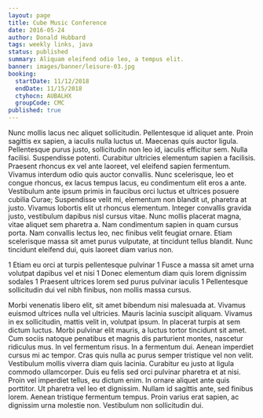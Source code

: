 ```yaml
---
layout: page
title: Cube Music Conference
date: 2016-05-24
author: Donald Hubbard
tags: weekly links, java
status: published
summary: Aliquam eleifend odio leo, a tempus elit.
banner: images/banner/leisure-03.jpg
booking:
  startDate: 11/12/2018
  endDate: 11/15/2018
  ctyhocn: AUBALHX
  groupCode: CMC
published: true
---
```

Nunc mollis lacus nec aliquet sollicitudin. Pellentesque id aliquet ante. Proin sagittis ex sapien, a iaculis nulla luctus ut. Maecenas quis auctor ligula. Pellentesque purus justo, sollicitudin non leo id, iaculis efficitur sem. Nulla facilisi. Suspendisse potenti.
Curabitur ultricies elementum sapien a facilisis. Praesent rhoncus ex vel ante laoreet, vel eleifend sapien fermentum. Vivamus interdum odio quis auctor convallis. Nunc scelerisque, leo et congue rhoncus, ex lacus tempus lacus, eu condimentum elit eros a ante. Vestibulum ante ipsum primis in faucibus orci luctus et ultrices posuere cubilia Curae; Suspendisse velit mi, elementum non blandit ut, pharetra at justo. Vivamus lobortis elit ut rhoncus elementum. Integer convallis gravida justo, vestibulum dapibus nisl cursus vitae. Nunc mollis placerat magna, vitae aliquet sem pharetra a. Nam condimentum sapien in quam cursus porta. Nam convallis lectus leo, nec finibus velit feugiat ornare. Etiam scelerisque massa sit amet purus vulputate, at tincidunt tellus blandit. Nunc tincidunt eleifend dui, quis laoreet diam varius non.

1 Etiam eu orci at turpis pellentesque pulvinar
1 Fusce a massa sit amet urna volutpat dapibus vel et nisi
1 Donec elementum diam quis lorem dignissim sodales
1 Praesent ultrices lorem sed purus pulvinar iaculis
1 Pellentesque sollicitudin dui vel nibh finibus, non mollis massa cursus.

Morbi venenatis libero elit, sit amet bibendum nisi malesuada at. Vivamus euismod ultrices nulla vel ultricies. Mauris lacinia suscipit aliquam. Vivamus in ex sollicitudin, mattis velit in, volutpat ipsum. In placerat turpis at sem dictum luctus. Morbi pulvinar elit mauris, a luctus tortor tincidunt sit amet. Cum sociis natoque penatibus et magnis dis parturient montes, nascetur ridiculus mus. In vel fermentum risus. In a fermentum dui. Aenean imperdiet cursus mi ac tempor. Cras quis nulla ac purus semper tristique vel non velit. Vestibulum mollis viverra diam quis lacinia.
Curabitur eu justo at ligula commodo ullamcorper. Duis eu felis sed orci pulvinar pharetra et at nisi. Proin vel imperdiet tellus, eu dictum enim. In ornare aliquet ante quis porttitor. Ut pharetra vel leo et dignissim. Nullam id sagittis ante, sed finibus lorem. Aenean tristique fermentum tempus. Proin varius erat sapien, ac dignissim urna molestie non. Vestibulum non sollicitudin dui.
